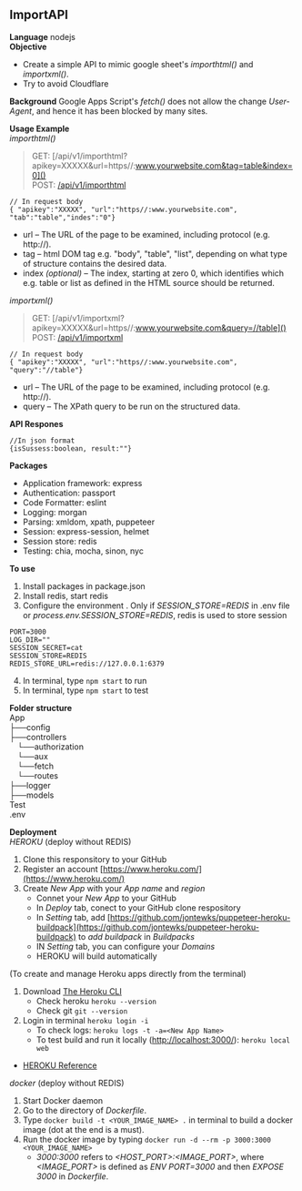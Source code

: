 ## ImportAPI

**Language** nodejs <br/>
**Objective** <br/>
- Create a simple API to mimic google sheet's *importhtml()* and *importxml()*. <br/>
- Try to avoid Cloudflare <br/>

**Background** Google Apps Script's *fetch()* does not allow the change *User-Agent*, and hence it has been blocked by many sites. <br/>

**Usage Example** <br/>
*importhtml()*
> GET: [/api/v1/importhtml?apikey=XXXXX&url=https//:www.yourwebsite.com&tag=table&index=0]() <br/>
> POST: [/api/v1/importhtml]() <br/> 
```
// In request body 
{ "apikey":"XXXXX", "url":"https//:www.yourwebsite.com", "tab":"table","indes":"0"}
```
    
- url – The URL of the page to be examined, including protocol (e.g. http://).   
- tag – html DOM tag e.g. "body", "table", "list", depending on what type of structure contains the desired data.
- index *(optional)* – The index, starting at zero 0, which identifies which e.g. table or list as defined in the HTML source should be returned.
    
*importxml()*
> GET: [/api/v1/importxml?apikey=XXXXX&url=https//:www.yourwebsite.com&query=//table]()<br/>
> POST: [/api/v1/importxml]() <br/>
```  
// In request body 
{ "apikey":"XXXXX", "url":"https//:www.yourwebsite.com", "query":"//table"}
``` 
- url – The URL of the page to be examined, including protocol (e.g. http://).   
- query – The XPath query to be run on the structured data.  

**API Respones** 
```
//In json format
{isSussess:boolean, result:""}
```
**Packages**
- Application framework: express 
- Authentication: passport
- Code Formatter: eslint
- Logging: morgan
- Parsing: xmldom, xpath, puppeteer
- Session: express-session, helmet
- Session store: redis
- Testing: chia, mocha, sinon, nyc

**To use**
1. Install packages in package.json
2. Install redis, start redis
3. Configure the environment . Only if *SESSION_STORE=REDIS* in .env file or *process.env.SESSION_STORE=REDIS*, redis is used to store session
```
PORT=3000
LOG_DIR=""
SESSION_SECRET=cat
SESSION_STORE=REDIS
REDIS_STORE_URL=redis://127.0.0.1:6379
```
4. In terminal, type `npm start` to run
5. In terminal, type `npm start` to test


**Folder structure** <br/>
App <br/>
├──config <br/> 
├──controllers <br/> 
&emsp;└──authorization <br/>
&emsp;└──aux <br/>
&emsp;└──fetch <br/>
&emsp;└──routes <br/>
├──logger <br/> 
├──models <br/> 
Test <br/>
.env <br/>


**Deployment** <br/>
*HEROKU*   (deploy without REDIS) <br/>
1. Clone this responsitory to your GitHub
2. Register an account [https://www.heroku.com/](https://www.heroku.com/) <br/>
3. Create *New App* with your *App name* and *region*
    - Connet your *New App* to your GitHub
    - In *Deploy* tab, conect to your GitHub clone respository
    - In *Setting* tab, add [https://github.com/jontewks/puppeteer-heroku-buildpack](https://github.com/jontewks/puppeteer-heroku-buildpack) to *add buildpack* in *Buildpacks*
    - IN *Setting* tab, you can configure your *Domains*
    - HEROKU will build automatically

(To create and manage Heroku apps directly from the terminal) <br/>
1. Download [The Heroku CLI](https://devcenter.heroku.com/articles/heroku-cli) 
    - Check heroku `heroku --version`
    - Check git `git --version`
2. Login in terminal `heroku login -i`
    - To check logs: `heroku logs -t -a=<New App Name>`
    - To test build and run it locally ([http://localhost:3000/](http://localhost:3000/)): `heroku local web`
- [HEROKU Reference](https://devcenter.heroku.com/articles/getting-started-with-nodejs?singlepage=true)


*docker*   (deploy without REDIS) <br/>
1. Start Docker daemon
2. Go to the directory of *Dockerfile*.
3. Type `docker build -t <YOUR_IMAGE_NAME> .` in terminal to build a docker image (dot at the end is a must).
4. Run the docker image by typing `docker run -d --rm -p 3000:3000  <YOUR_IMAGE_NAME>`
    - *3000:3000* refers to *<HOST_PORT>:<IMAGE_PORT>*, where *<IMAGE_PORT>* is defined as *ENV PORT=3000* and then *EXPOSE 3000* in *Dockerfile*.
